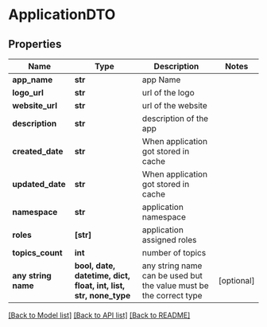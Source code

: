 # ApplicationDTO


## Properties
Name | Type | Description | Notes
------------ | ------------- | ------------- | -------------
**app_name** | **str** | app Name | 
**logo_url** | **str** | url of the logo | 
**website_url** | **str** | url of the website | 
**description** | **str** | description of the app | 
**created_date** | **str** | When application got stored in cache | 
**updated_date** | **str** | When application got stored in cache | 
**namespace** | **str** | application namespace | 
**roles** | **[str]** | application assigned roles | 
**topics_count** | **int** | number of topics | 
**any string name** | **bool, date, datetime, dict, float, int, list, str, none_type** | any string name can be used but the value must be the correct type | [optional]

[[Back to Model list]](../README.md#documentation-for-models) [[Back to API list]](../README.md#documentation-for-api-endpoints) [[Back to README]](../README.md)


